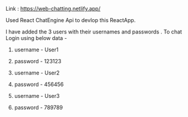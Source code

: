 Link : https://web-chatting.netlify.app/

Used React ChatEngine Api to devlop this ReactApp.

I have added the 3 users with their usernames and passwords .
To chat Login using below data -

1. username - User1
2. password - 123123

1. username - User2
2. password - 456456

1. username - User3
2. password - 789789
